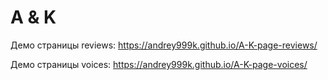 # A & K

Демо страницы reviews: https://andrey999k.github.io/A-K-page-reviews/  
  
Демо страницы voices: https://andrey999k.github.io/A-K-page-voices/  
